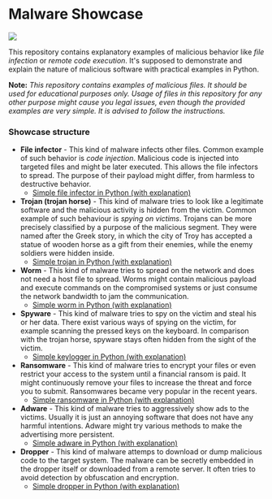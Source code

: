 # Malware Showcase

<img align="middle" src="https://github.com/PatrikH0lop/malware_showcase/blob/master/logo.svg">

This repository contains explanatory examples of malicious behavior like _file infection_ or _remote code execution_. It's supposed to demonstrate and explain 
the nature of malicious software with practical examples in Python.

**Note:** _This repository contains examples of malicious files. It should be used for educational purposes only. Usage of files in this repository for any other purpose might cause you legal issues, even though the provided examples are very simple. It is advised to follow the instructions._

### Showcase structure

- **File infector** - This kind of malware infects other files. Common example of such behavior is _code injection_. Malicious code is injected into targeted files and might be later executed. This allows the file infectors to spread. The purpose of their payload might differ, from harmless to destructive behavior.
  - [Simple file infector in Python (with explanation)](https://github.com/PatrikH0lop/malware_showcase/tree/master/file_infection)
- **Trojan (trojan horse)** - This kind of malware tries to look like a legitimate software and the malicious activity is hidden from the victim. Common example of such behaviour is _spying on victims_. Trojans can be more precisely classified by a purpose of the malicious segment. They were named after the Greek story, in which the city of Troy has accepted a statue of wooden horse as a gift from their enemies, while the enemy soldiers were hidden inside.
  - [Simple trojan in Python (with explanation)](https://github.com/PatrikH0lop/malware_showcase/tree/master/trojan)
- **Worm** - This kind of malware tries to spread on the network and does not need a host file to spread. Worms might contain malicious payload and execute commands on the compromised systems or just consume the network bandwidth to jam the communication.
  - [Simple worm in Python (with explanation)](https://github.com/PatrikH0lop/malware_showcase/tree/master/worm)
- **Spyware** - This kind of malware tries to spy on the victim and steal his or her data. There exist various ways of spying on the victim, for example scanning the pressed keys on the keyboard. In comparison with the trojan horse, spyware stays often hidden from the sight of the victim. 
  - [Simple keylogger in Python (with explanation)](https://github.com/PatrikH0lop/malware_showcase/tree/master/spyware)
- **Ransomware** - This kind of malware tries to encrypt your files or even restrict your access to the system until a financial ransom is paid. It might continuously remove your files to increase the threat and force you to submit. Ransomwares became very popular in the recent years.
  - [Simple ransomware in Python (with explanation)](https://github.com/PatrikH0lop/malware_showcase/tree/master/ransomware)
- **Adware** - This kind of malware tries to aggressively show ads to the victims. Usually it is just an annoying software that does not have any harmful intentions. Adware might try various methods to make the advertising more persistent.
  - [Simple adware in Python (with explanation)](https://github.com/PatrikH0lop/malware_showcase/tree/master/adware)
- **Dropper** - This kind of malware attemps to download or dump malicious code to the target system. The malware can be secretly embedded in the dropper itself or downloaded from a remote server. It often tries to avoid detection by obfuscation and encryption.
  - [Simple dropper in Python (with explanation)](https://github.com/PatrikH0lop/malware_showcase/tree/master/dropper)
